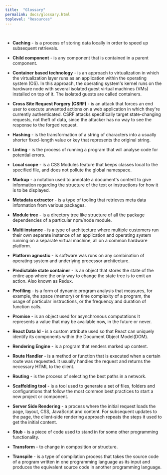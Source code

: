 ```yaml
---
title:  "Glossary"
permalink: docs/glossary.html
toplevel: "Resources"
---
```


<br />

* **Caching** - is a process of storing data locally in order to speed up 
subsequent retrievals. 

* **Child component** - is any component that is contained in a parent component.

* **Container based technology** - is an approach to virtualization in which 
the virtualization layer runs as an application within the operating system (OS). 
In this approach, the operating system's kernel runs on the hardware node with 
several isolated guest virtual machines (VMs) installed on top of it. 
The isolated guests are called containers. 

* **Cross Site Request Forgery (CSRF)** - is an attack that forces an end user 
to execute unwanted actions on a web application in which they're currently 
authenticated. CSRF attacks specifically target state-changing requests, not 
theft of data, since the attacker has no way to see the response to the forged 
request. 

* **Hashing** - is the transformation of a string of characters into a usually 
shorter fixed-length value or key that represents the original string. 

* **Linting** - is the process of running a program that will analyse code for 
potential errors.

* **Local scope** - is a CSS Modules feature that keeps classes local to the 
specified file, and does not pollute the global namespace. 

* **Markup** - a notation used to annotate a document's content to give 
information regarding the structure of the text or instructions for how it is 
to be displayed.

* **Metadata extractor** - is a type of tooling that retrieves meta data 
information from various packages. 

* **Module tree** - is a directory tree like structure of all the package 
dependencies of a particular npm/node module. 

* **Multi instance** - is a type of architecture where multiple customers run 
their own separate instance of an application and operating system running on 
a separate virtual machine, all on a common hardware platform. 

* **Platform agnostic** - is software was runs on any combination of operating 
system and underlying processor architecture. 

* **Predictable state container** - is an object that stores the state of the 
entire app where the only way to change the state tree is to emit an action. 
Also known as Redux. 

* **Profiling** - is a form of dynamic program analysis that measures, 
for example, the space (memory) or time complexity of a program, the usage of 
particular instructions, or the frequency and duration of function calls.

* **Promise** - is an object used for asynchronous computations It represents 
a value that may be available now, in the future or never. 

* **React Data Id** - is a custom attribute used so that React can uniquely 
identify its components within the Document Object Model(DOM).

* **Rendering Engine** - is a program that renders marked up content. 

* **Route Handler** - is a method or function that is executed when a certain 
route was requested. It usually handles the request and returns the necessary 
HTML to the client. 

* **Routing** - is the process of selecting the best paths in a network. 

* **Scaffolding tool** - is a tool used to generate a set of files, folders 
and configurations that follow the most common best practices to start a new 
project or component. 

* **Server Side Rendering** - a process where the initial request loads the page, 
layout, CSS, JavaScript and content. For subsequent updates to the page, the 
client-side rendering approach repeats the steps it used to get the initial content.

* **Stub** - is a piece of code used to stand in for some other programming 
functionality. 

* **Transform** - to change in composition or structure. 

* **Transpile** -  is a type of compilation process that takes the source code 
of a program written in one programming language as its input and produces 
the equivalent source code in another programming language.
